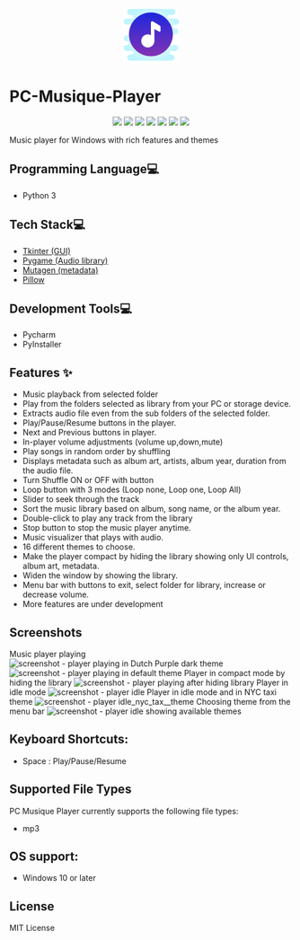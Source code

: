 <p align="center">
  <img src="https://github.com/reshmaharidhas/PC-Musique-Player/blob/main/logo.png" />
</p>

# PC-Musique-Player
<p align="center">
  <img src="https://api.visitorbadge.io/api/visitors?path=https%3A%2F%2Fgithub.com%2Freshmaharidhas%2FPC-Musique-Player&label=Visitors&labelColor=%23000000&countColor=%2300ff00&style=plastic&labelStyle=none" />
  <img src="https://img.shields.io/github/languages/top/reshmaharidhas/PC-Musique-Player?labelColor=%23000000&color=%230000FF" />
  <img src="https://img.shields.io/github/languages/code-size/reshmaharidhas/PC-Musique-Player?labelColor=%23000000&color=%230000FF" />
  <img src="https://img.shields.io/github/v/release/reshmaharidhas/PC-Musique-Player?labelColor=%23000000" />
  <img src="https://img.shields.io/github/release-date/reshmaharidhas/PC-Musique-Player?labelColor=%23000000" />
  <img src="https://img.shields.io/github/license/reshmaharidhas/PC-Musique-Player?labelColor=%23000000" />
  <img src="https://img.shields.io/github/created-at/reshmaharidhas/PC-Musique-Player?labelColor=%23000000" />
</p>
Music player for Windows with rich features and themes

## Programming Language💻
- Python 3

## Tech Stack💻 
- <a href="https://docs.python.org/3/library/tk.html">Tkinter (GUI)</a>
- <a href="https://www.pygame.org/news">Pygame (Audio library) </a>
- <a href="https://mutagen.readthedocs.io/en/latest/index.html">Mutagen (metadata)</a>
- <a href="https://pypi.org/project/pillow/">Pillow</a>

## Development Tools💻
- Pycharm
- PyInstaller

## Features ✨
- Music playback from selected folder
- Play from the folders selected as library from your PC or storage device.
- Extracts audio file even from the sub folders of the selected folder.
- Play/Pause/Resume buttons in the player.
- Next and Previous buttons in player.
- In-player volume adjustments (volume up,down,mute)
- Play songs in random order by shuffling
- Displays metadata such as album art, artists, album year, duration from the audio file.
- Turn Shuffle ON or OFF with button
- Loop button with 3 modes (Loop none, Loop one, Loop All)
- Slider to seek through the track
- Sort the music library based on album, song name, or the album year.
- Double-click to play any track from the library
- Stop button to stop the music player anytime.
- Music visualizer that plays with audio.
- 16 different themes to choose.
- Make the player compact by hiding the library showing only UI controls, album art, metadata.
- Widen the window by showing the library.
- Menu bar with buttons to exit, select folder for library, increase or decrease volume.
- More features are under development

## Screenshots
Music player playing 
![screenshot - player playing in Dutch Purple dark theme](https://github.com/reshmaharidhas/PC-Musique-Player/assets/37250413/b010ef2e-f6f2-48c9-98d6-816cdb77e4e5)
![screenshot - player playing in default theme](https://github.com/reshmaharidhas/PC-Musique-Player/assets/37250413/afedcf24-0a62-46a2-96a7-1f44db9f8097)
Player in compact mode by hiding the library
![screenshot - player playing after hiding library](https://github.com/reshmaharidhas/PC-Musique-Player/assets/37250413/5e7a6119-b1e2-4c29-82b0-0c65a56706cb)
Player in idle mode
![screenshot - player idle](https://github.com/reshmaharidhas/PC-Musique-Player/assets/37250413/551f4b99-daec-429d-844d-b41bcdb261e2)
Player in idle mode and in NYC taxi theme
![screenshot - player idle_nyc_tax__theme](https://github.com/reshmaharidhas/PC-Musique-Player/assets/37250413/6f6aff1b-8e0d-4d3b-a484-dd8ad611f509)
Choosing theme from the menu bar
![screenshot - player idle showing available themes](https://github.com/reshmaharidhas/PC-Musique-Player/assets/37250413/a732f314-cbb2-4ed2-b317-10d5032dbb49)


## Keyboard Shortcuts:
- Space : Play/Pause/Resume

## Supported File Types
PC Musique Player currently supports the following file types:
- mp3

## OS support:
- Windows 10 or later

## License
MIT License
